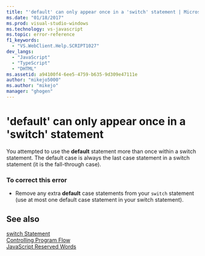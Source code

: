 ```yaml
---
title: "'default' can only appear once in a 'switch' statement | Microsoft Docs"
ms.date: "01/18/2017"
ms.prod: visual-studio-windows
ms.technology: vs-javascript
ms.topic: error-reference
f1_keywords: 
  - "VS.WebClient.Help.SCRIPT1027"
dev_langs: 
  - "JavaScript"
  - "TypeScript"
  - "DHTML"
ms.assetid: a94100f4-6ee5-4759-b635-9d309e47111e
author: "mikejo5000"
ms.author: "mikejo"
manager: "ghogen"
---
```

# 'default' can only appear once in a 'switch' statement
You attempted to use the **default** statement more than once within a switch statement. The default case is always the last case statement in a switch statement (it is the fall-through case).  
  
### To correct this error  
  
- Remove any extra **default** case statements from your `switch` statement (use at most one default case statement in your switch statement).  
  
## See also  
 [switch Statement](https://developer.mozilla.org/docs/Web/JavaScript/Reference/Statements/switch)   
 [Controlling Program Flow](https://developer.mozilla.org/docs/Web/JavaScript/Guide/Control_flow_and_error_handling)   
 [JavaScript Reserved Words](https://developer.mozilla.org/docs/Web/JavaScript/Reference/Lexical_grammar)